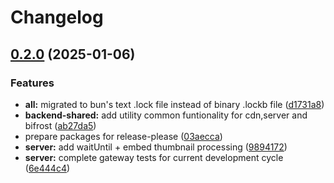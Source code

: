 # Changelog

## [0.2.0](https://github.com/WerdoxDev/Huginn/compare/backend-shared-v0.1.0...backend-shared@v0.2.0) (2025-01-06)


### Features

* **all:** migrated to bun's text .lock file instead of binary .lockb file ([d1731a8](https://github.com/WerdoxDev/Huginn/commit/d1731a8189a8de54da14975ac47ece57564938bd))
* **backend-shared:** add utility common funtionality for cdn,server and bifrost ([ab27da5](https://github.com/WerdoxDev/Huginn/commit/ab27da5edb688f97115f028396de3f0a658097cf))
* prepare packages for release-please ([03aecca](https://github.com/WerdoxDev/Huginn/commit/03aeccaf204a18a4b0f4764689623806f3d7b1fd))
* **server:** add waitUntil + embed thumbnail processing ([9894172](https://github.com/WerdoxDev/Huginn/commit/9894172f16722ee64151fd068b3b129f0b259f0a))
* **server:** complete gateway tests for current development cycle ([6e444c4](https://github.com/WerdoxDev/Huginn/commit/6e444c4507579c55f890338f0dcdc6daf2ab3b88))
